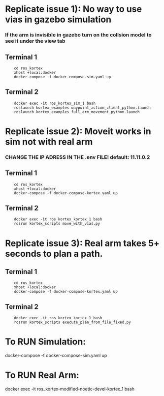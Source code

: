 # Replicate issue 1): No way to use vias in gazebo simulation
### If the arm is invisible in gazebo turn on the collsion model to see it under the view tab 
## Terminal 1

        cd ros_kortex
        xhost +local:docker
        docker-compose -f docker-compose-sim.yaml up

## Terminal 2

        docker exec -it ros_kortex_sim_1 bash
        roslaunch kortex_examples waypoint_action_client_python.launch
        roslaunch kortex_examples full_arm_movement_python.launch

# Replicate issue 2): Moveit works in sim not with real arm   
### CHANGE THE IP ADRESS IN THE .env FILE! default: 11.11.0.2

## Terminal 1

        cd ros_kortex
        xhost +local:docker
        docker-compose -f docker-compose-kortex.yaml up

## Terminal 2

        docker exec -it ros_kortex_kortex_1 bash
        rosrun kortex_scripts move_with_vias.py
        
# Replicate issue 3): Real arm takes 5+ seconds to plan a path.
## Terminal 1

        cd ros_kortex
        xhost +local:docker
        docker-compose -f docker-compose-kortex.yaml up

## Terminal 2

        docker exec -it ros_kortex_kortex_1 bash
        rosrun kortex_scripts execute_plan_from_file_fixed.py

# To RUN Simulation:

docker-compose -f docker-compose-sim.yaml up

# To RUN Real Arm:

docker exec -it ros_kortex-modified-noetic-devel-kortex_1 bash